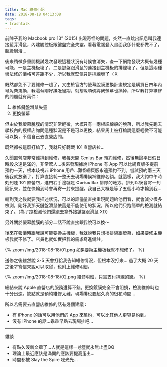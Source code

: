 ```yaml
---
title: Mac 維修小記
date: 2018-08-18 04:13:08
tags:
- trashtalk
---
```


前陣子我的 Macbook pro 13” (2015) 出現奇怪的問題，突然一直跳出訊息叫我連接藍芽滑鼠，內建觸控板跟鍵盤完全失靈，看著電腦登入畫面我卻什麼都做不了，超級崩潰…

後來稍微多重開機試幾次發現這種狀況有時候會消失，查一下網路發現大概有幾種可能，一是主機板壞了，二是鍵盤跟滑鼠的連接到主機板的排線壞了。但是這兩種壞法修的價格可差距不少，所以我就堅信只是排線壞了（Ｘ

<!--more-->

既然都免不了要維修一趟了，又由於官方的螢幕脫膜更換計畫規定是購買日四年內可免費更換，我這台剛好接近過期，就想說順便將我螢幕也換掉。所以我打算維修的問題就有兩件：


1. 維修鍵盤滑鼠失靈
2. 更換螢幕

但由於我螢幕脫膜的情況非常輕微，大概只有一兩根細線般的脫落，所以我先跑去學校內的授權店詢問這種狀況是不是可以更換，結果馬上被打槍說這麼輕微不可能可以換，不信自己去直營店問。

既然都被這麼打槍了，我就只好轉戰 101 直營店拉…

久聞直營店非常難排到維修，我每天開 Genius Bar 預約維修，然後無論平日假日時段永遠是滿的，非常驚人…後來發現據說 iPhone 有 App 可以比網頁版多提前預約一天，根本歧視非 iPhone 用戶…難怪網頁版永遠預約不到。嘗試預約兩三天後我就放棄了，打算直接耗一整天去現場排候補維修名額。就這樣，我大約中午時刻到達 101 直營店，進門右手邊就是 Genius Bar 排隊的地方。排到以後會寄一封簡訊來，並在快輪到時會再寄一封來提醒，我自己大概是等了五個小時才輪到我…

輪到我之後就要我描述狀況，可以的話儘量直接重現問題給他們看，就會減少很多檢測，剛好我那天鍵盤滑鼠依舊是不能使用的狀況，所以他們只跑簡單的檢測就結束了。（為了跑檢測他們還跑去拿外接鍵盤跟滑鼠 XD）

另外關於螢幕脫膜的部分二話不說直接跟我說可以換～

後來在報價時跟我說可能要換主機板，我就說我只想換排線跟螢幕，如果要修主機板我就不修了。店員也就如實把我的需求寫進備註。

{% zoom /img/2018-08-18/01.png 如果要換主機板我就不想修了。 %}


送修之後雖然說 3-5 天會打給我告知維修情況，但根本沒打來…
過了大概 20 天之後才寄信來說可以取貨，也附上維修明細。

{% zoom /img/2018-08-18/02.png 維修明細，只需支付排線的錢。 %}


總結來說 Apple 直營店的服務還算不錯，更換鍍膜完全不會阻撓，檢測維修時也十分迅速。缺點就是預約維修太難，現場排也要超久真的很花時間…

所以若需要去直營店維修的話有幾個建議：
- 有 iPhone 的話可以用他們的 App 來預約，可以比其他人更容易約到。
- 沒有 iPhone 的話…乖乖早點去現場排吧…


----------

雜談

- 有點久沒新文章了…人就是這樣一怠墮就永無止盡QQ
- 理論上最近應該是滿閒的應該要提高產出...
- 時間都被 Slay the Spire 吃光光...
